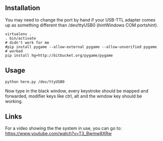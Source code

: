 Installation
------------
You may need to change the port by hand if your USB-TTL adapter comes up as
something different than /dev/ttyUSB0 (*hint*Windows COM ports*hint*).

    virtualenv .
    . bin/activate
    # didn't work for me
    #pip install pygame --allow-external pygame --allow-unverified pygame
    # worked
    pip install hg+http://bitbucket.org/pygame/pygame


Usage
-----

    python here.py /dev/ttyUSB0

Now type in the black window, every keystroke should be mapped and forwarded,
modifier keys like ctrl, alt and the window key should be working.

Links
-----
For a video showing the the system in use, you can go to:
https://www.youtube.com/watch?v=T3_Bwmw8XRw
